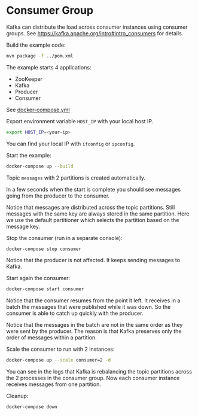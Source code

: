 # Consumer Group

Kafka can distribute the load across consumer instances using consumer groups.
See https://kafka.apache.org/intro#intro_consumers for details.

Build the example code:
```sh
mvn package -f ../pom.xml
```

The example starts 4 applications:
* ZooKeeper
* Kafka
* Producer
* Consumer

See [docker-compose.yml](docker-compose.yml)

Export environment variable `HOST_IP` with your local host IP.
```sh
export HOST_IP=<your-ip>
```
You can find your local IP with `ifconfig` or `ipconfig`.

Start the example:
```sh
docker-compose up --build
```

Topic `messages` with 2 partitions is created automatically.

In a few seconds when the start is complete you should see messages going from the producer to the consumer.

Notice that messages are distributed across the topic partitions.
Still messages with the same key are always stored in the same partition.
Here we use the default partitioner which selects the partition based on the message key.

Stop the consumer (run in a separate console):
```sh
docker-compose stop consumer
```
Notice that the producer is not affected. It keeps sending messages to Kafka.

Start again the consumer:
```sh
docker-compose start consumer
```
Notice that the consumer resumes from the point it left.
It receives in a batch the messages that were published while it was down.
So the consumer is able to catch up quickly with the producer.

Notice that the messages in the batch are not in the same order as they were sent by the producer.
The reason is that Kafka preserves only the order of messages within a partition.

Scale the consumer to run with 2 instances:
```sh
docker-compose up --scale consumer=2 -d
```
You can see in the logs that Kafka is rebalancing the topic partitions across the 2 processes in the consumer group.
Now each consumer instance receives messages from one partition.

Cleanup:
```sh
docker-compose down
```
